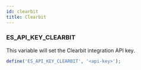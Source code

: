 ```yaml
---
id: clearbit
title: Clearbit
---
```


### ES_API_KEY_CLEARBIT

This variable will set the Clearbit integration API key.

```php
define('ES_API_KEY_CLEARBIT', '<api-key>');
```
